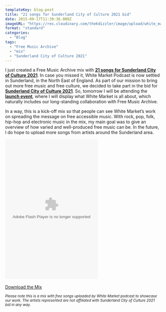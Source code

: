 ```yaml
---
templateKey: blog-post
title: "21 songs for Sunderland City of Culture 2021 bid"
date: 2015-09-17T11:39:36.000Z
imageURL: "https://res.cloudinary.com/thekdizzler/image/upload/white_market/2015/09/Sunderland-City-of-Culture-featured-image.jpg"
format: "standard"
categories:
  - "Blog"
tags:
  - "Free Music Archive"
  - "mix"
  - "Sunderland City of Culture 2021"
---
```

I just created a Free Music Archive mix with **[21 songs for Sunderland City of Culture 2021](http://freemusicarchive.org/curator/programamarcabranca/21_Songs_for_Sunderland_2021)**. In case you missed it, White Market Podcast is now settled in Sunderland, in the North East of England. As part of our mission to bring out more free music and free culture, we decided to take part in the bid for **[Sunderland City of Culture 2021](http://www.sunderland2021.com/)**. So, tomorrow I will be attending the **[launch event](https://www.facebook.com/events/869898273079694/877166982352823/)**, where I will display what White Market is all about, which naturally includes our long-standing collaboration with Free Music Archive.

In a way, this is a kick-off mix so that people can see White Market’s work on spreading the message on free accessible music. With rock, pop, folk, hip-hop and electronic music in the mix, my main goal was to give an overview of how varied and well-produced free music can be. In the future, I do hope to upload more songs from artists around the Sunderland area.

<object width="300" height="450"><param name="movie" value="http://freemusicarchive.org/swf/playlistplayer.swf"><param name="flashvars" value="playlist=http://freemusicarchive.org/services/playlists/embed/playlist/558009.xml"><param name="allowscriptaccess" value="sameDomain"><embed type="application/x-shockwave-flash" src="http://freemusicarchive.org/swf/playlistplayer.swf" width="300" height="450" flashvars="playlist=http://freemusicarchive.org/services/playlists/embed/playlist/558009.xml" allowscriptaccess="sameDomain"></object> 

[Download the Mix](http://freemusicarchive.org/curator/programamarcabranca/21_Songs_for_Sunderland_2021)

_<small>Please note this is a mix with free songs uploaded by White Market podcast to showcase our work. The artists represented are not affiliated with Sunderland City of Culture 2021 bid in any way.</small>_